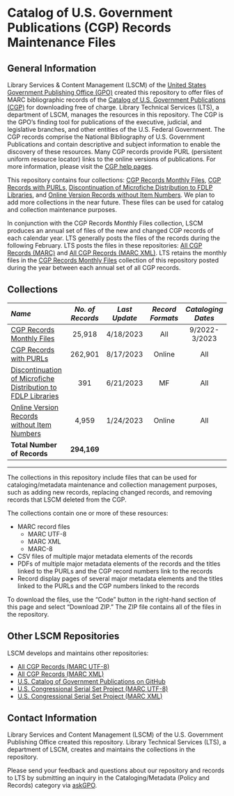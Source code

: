 # Catalog of U.S. Government Publications (CGP) Records Maintenance Files

## General Information

Library Services & Content Management (LSCM) of the [United States Government Publishing Office (GPO)](https://www.gpo.gov) created this repository to offer files of MARC bibliographic records of the [Catalog of U.S. Government Publications (CGP)](https://catalog.gpo.gov/F) for downloading free of charge. Library Technical Services (LTS), a department of LSCM, manages the resources in this repository. The CGP is the GPO’s finding tool for publications of the executive, judicial, and legislative branches, and other entities of the U.S. Federal Government. The CGP records comprise the National Bibliography of U.S. Government Publications and contain descriptive and subject information to enable the discovery of these resources. Many CGP records provide PURL (persistent uniform resource locator) links to the online versions of publications. For more information, please visit the [CGP help pages](https://catalog.gpo.gov/cgphelp/en/help.html).

This repository contains four collections: [CGP Records Monthly Files](https://github.com/usgpo/cataloging-records-CGP-maintenance-files/tree/main/CGP_Records_Monthly_Files), [CGP Records with PURLs](https://github.com/usgpo/cataloging-records-CGP-maintenance-files/tree/main/Records_with_GPO_PURLs), [Discontinuation of Microfiche Distribution to FDLP Libraries](https://github.com/usgpo/cataloging-records-CGP-maintenance-files/tree/main/Discontinuation_of_Microfiche_Distribution_to_FDLP_Libraries), and [Online Version Records without Item Numbers](https://github.com/usgpo/cataloging-records-CGP-maintenance-files/tree/main/Online_version_records_without_item_numbers). We plan to add more collections in the near future. These files can be used for catalog and collection maintenance purposes.

In conjunction with the CGP Records Monthly Files collection, LSCM produces an annual set of files of the new and changed CGP records of each calendar year. LTS generally posts the files of the records during the following February. LTS posts the files in these repositories: [All CGP Records (MARC)](https://github.com/usgpo/cataloging-records-all-cgp-utf8) and [All CGP Records (MARC XML)](https://github.com/usgpo/cataloging-records-all-cgp-marcxml). LTS retains the monthly files in the [CGP Records Monthly Files](https://github.com/usgpo/cataloging-records-CGP-maintenance-files/tree/main/CGP_Records_Monthly_Files) collection of this repository posted during the year between each annual set of all CGP records.

## Collections

| *Name*       | *No. of Records*       | *Last Update*       | *Record Formats*       | *Cataloging Dates*
:-----------------|:-----------------:|:-----------------:|:-----------------:|:-----------------:
| [CGP Records Monthly Files](https://github.com/usgpo/cataloging-records-CGP-maintenance-files/tree/main/CGP_Records_Monthly_Files) | 25,918 | 4/18/2023 | All | 9/2022-3/2023 |
| [CGP Records with PURLs](https://github.com/usgpo/cataloging-records-CGP-maintenance-files/tree/main/Records_with_GPO_PURLs) | 262,901 | 8/17/2023 | Online | All |
| [Discontinuation of Microfiche Distribution to FDLP Libraries](https://github.com/usgpo/cataloging-records-CGP-maintenance-files/tree/main/Discontinuation_of_Microfiche_Distribution_to_FDLP_Libraries) | 391 | 6/21/2023 | MF | All |
| [Online Version Records without Item Numbers](https://github.com/usgpo/cataloging-records-CGP-maintenance-files/tree/main/Online_version_records_without_item_numbers) | 4,959 | 1/24/2023 | Online | All |
| **Total Number of Records** | **294,169**
------------

The collections in this repository include files that can be used for cataloging/metadata maintenance and collection management purposes, such as adding new records, replacing changed records, and removing records that LSCM deleted from the CGP.

The collections contain one or more of these resources:

- MARC record files
  - MARC UTF-8
  - MARC XML
  - MARC-8
- CSV files of multiple major metadata elements of the records
- PDFs of multiple major metadata elements of the records and the titles linked to the PURLs and the CGP record numbers link to the records
- Record display pages of several major metadata elements and the titles linked to the PURLs and the CGP numbers linked to the records

To download the files, use the “Code” button in the right-hand section of this page and select “Download ZIP.” The ZIP file contains all of the files in the repository.

## Other LSCM Repositories

LSCM develops and maintains other repositories:

- [All CGP Records (MARC UTF-8)](https://github.com/usgpo/cataloging-records-all-cgp-utf8)
- [All CGP Records (MARC XML)](https://github.com/usgpo/cataloging-records-all-cgp-marcxml)
- [U.S. Catalog of Government Publications on GitHub](https://github.com/usgpo/cataloging-records)
- [U.S. Congressional Serial Set Project (MARC UTF-8)](https://github.com/usgpo/cataloging-records-serial-set-utf8)
- [U.S. Congressional Serial Set Project (MARC XML)](https://github.com/usgpo/cataloging-records-serial-set-marcxml)

## Contact Information

Library Services and Content Management (LSCM) of the U.S. Government Publishing Office created this repository. Library Technical Services (LTS), a department of LSCM, creates and maintains the collections in the repository.

Please send your feedback and questions about our repository and records to LTS by submitting an inquiry in the Cataloging/Metadata (Policy and Records) category via [askGPO](https://ask.gpo.gov/s/).
